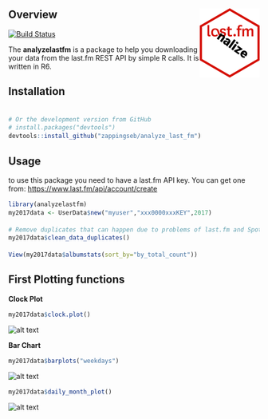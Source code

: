 Overview <img src="inst/images/logo.png" align="right" />
--------

[![Build Status](https://travis-ci.org/zappingseb/analyze_last_fm.svg?branch=master)](https://travis-ci.org/zappingseb/analyze_last_fm)

The **analyzelastfm** is a package to help you downloading your data from the last.fm REST API by simple R calls.
It is written in R6.


Installation
------------

``` r

# Or the development version from GitHub
# install.packages("devtools")
devtools::install_github("zappingseb/analyze_last_fm")
```

Usage
-----

to use this package you need to have a last.fm API key. You can get one from:
https://www.last.fm/api/account/create

``` r
library(analyzelastfm)
my2017data <- UserData$new("myuser","xxx0000xxxKEY",2017)

# Remove duplicates that can happen due to problems of last.fm and Spotify API
my2017data$clean_data_duplicates()

View(my2017data$albumstats(sort_by="by_total_count"))
```

First Plotting functions
---
**Clock Plot**

``` r
my2017data$clock.plot()

```
![alt text](https://raw.githubusercontent.com/zappingseb/analyze_last_fm/master/inst/images/clock_plot.png)

**Bar Chart**

``` r
my2017data$barplots("weekdays")

```
![alt text](https://raw.githubusercontent.com/zappingseb/analyze_last_fm/master/inst/images/weekdays.png)

``` r
my2017data$daily_month_plot()

```

![alt text](https://raw.githubusercontent.com/zappingseb/analyze_last_fm/master/inst/images/month_day.png)
